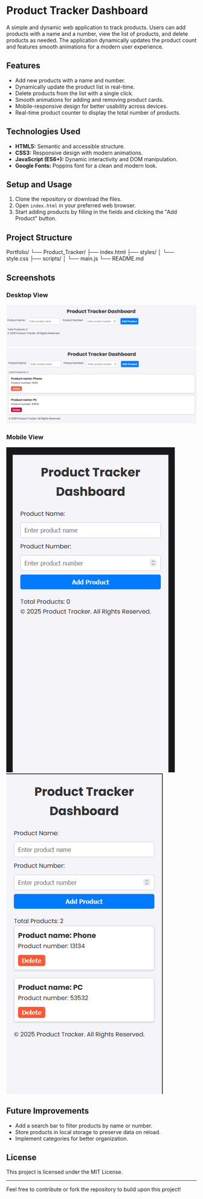 # Product Tracker Dashboard

A simple and dynamic web application to track products. Users can add products with a name and a number, view the list of products, and delete products as needed. The application dynamically updates the product count and features smooth animations for a modern user experience.

## Features
- Add new products with a name and number.
- Dynamically update the product list in real-time.
- Delete products from the list with a single click.
- Smooth animations for adding and removing product cards.
- Mobile-responsive design for better usability across devices.
- Real-time product counter to display the total number of products.

## Technologies Used
- **HTML5:** Semantic and accessible structure.
- **CSS3:** Responsive design with modern animations.
- **JavaScript (ES6+):** Dynamic interactivity and DOM manipulation.
- **Google Fonts:** Poppins font for a clean and modern look.

## Setup and Usage
1. Clone the repository or download the files.
2. Open `index.html` in your preferred web browser.
3. Start adding products by filling in the fields and clicking the "Add Product" button.

## Project Structure
Portfolio/ └── Product_Tracker/ ├── index.html ├── styles/ │ └── style.css ├── scripts/ │ └── main.js └── README.md


## Screenshots
### Desktop View
![Desktop View](./screenshots/desktop-view.png)
![Desktop View example](./screenshots/desktop-view-exemple.png)

### Mobile View
![Mobile View](./screenshots/mobile-view.png)
![Mobile View Example](./screenshots/mobile-view-exemple.png)

## Future Improvements
- Add a search bar to filter products by name or number.
- Store products in local storage to preserve data on reload.
- Implement categories for better organization.

## License
This project is licensed under the MIT License.

---

Feel free to contribute or fork the repository to build upon this project!
